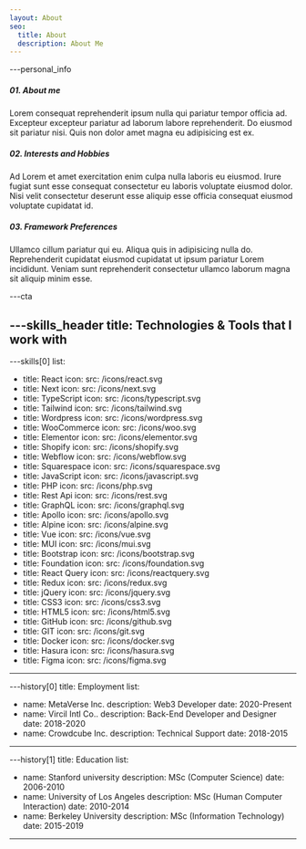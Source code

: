 ```yaml
---
layout: About
seo:
  title: About
  description: About Me
---
```




---personal_info
##### <span>01.</span> About me

Lorem consequat reprehenderit ipsum nulla qui pariatur tempor officia ad. Excepteur excepteur pariatur ad laborum labore reprehenderit. Do eiusmod sit pariatur nisi. Quis non dolor amet magna eu adipisicing est ex.

##### <span>02.</span> Interests and Hobbies

Ad Lorem et amet exercitation enim culpa nulla laboris eu eiusmod. Irure fugiat sunt esse consequat consectetur eu laboris voluptate eiusmod dolor. Nisi velit consectetur deserunt esse aliquip esse officia consequat eiusmod voluptate cupidatat id.

##### <span>03.</span> Framework Preferences

Ullamco cillum pariatur qui eu. Aliqua quis in adipisicing nulla do. Reprehenderit cupidatat eiusmod cupidatat ut ipsum pariatur Lorem incididunt. Veniam sunt reprehenderit consectetur ullamco laborum magna sit aliquip minim esse.



---cta


---skills_header
title: Technologies & Tools that I work with
---



---skills[0]
list:
  - title: React
    icon:
      src: /icons/react.svg
  - title: Next
    icon:
      src: /icons/next.svg
  - title: TypeScript
    icon:
      src: /icons/typescript.svg
  - title: Tailwind
    icon:
      src: /icons/tailwind.svg
  - title: Wordpress
    icon:
      src: /icons/wordpress.svg
  - title: WooCommerce
    icon:
      src: /icons/woo.svg
  - title: Elementor
    icon:
      src: /icons/elementor.svg
  - title: Shopify
    icon:
      src: /icons/shopify.svg
  - title: Webflow
    icon:
      src: /icons/webflow.svg
  - title: Squarespace
    icon:
      src: /icons/squarespace.svg
  - title: JavaScript
    icon:
      src: /icons/javascript.svg
  - title: PHP
    icon:
      src: /icons/php.svg
  - title: Rest Api
    icon:
      src: /icons/rest.svg
  - title: GraphQL
    icon:
      src: /icons/graphql.svg
  - title: Apollo
    icon:
      src: /icons/apollo.svg
  - title: Alpine
    icon:
      src: /icons/alpine.svg
  - title: Vue
    icon:
      src: /icons/vue.svg
  - title: MUI
    icon:
      src: /icons/mui.svg
  - title: Bootstrap
    icon:
      src: /icons/bootstrap.svg
  - title: Foundation
    icon:
      src: /icons/foundation.svg
  - title: React Query
    icon:
      src: /icons/reactquery.svg
  - title: Redux
    icon:
      src: /icons/redux.svg
  - title: jQuery
    icon:
      src: /icons/jquery.svg
  - title: CSS3
    icon:
      src: /icons/css3.svg
  - title: HTML5
    icon:
      src: /icons/html5.svg
  - title: GitHub
    icon:
      src: /icons/github.svg
  - title: GIT
    icon:
      src: /icons/git.svg
  - title: Docker
    icon:
      src: /icons/docker.svg
  - title: Hasura
    icon:
      src: /icons/hasura.svg
  - title: Figma
    icon:
      src: /icons/figma.svg
---



---history[0]
title: Employment
list:
  - name: MetaVerse Inc.
    description: Web3 Developer
    date: 2020-Present
  - name: Vircil Intl Co..
    description: Back-End Developer and Designer
    date: 2018-2020
  - name: Crowdcube Inc.
    description: Technical Support
    date: 2018-2015
---



---history[1]
title: Education
list:
  - name: Stanford university
    description: MSc (Computer Science)
    date: 2006-2010
  - name: University of Los Angeles
    description: MSc (Human Computer Interaction)
    date: 2010-2014
  - name: Berkeley University
    description: MSc (Information Technology)
    date: 2015-2019
---